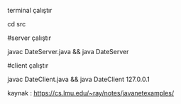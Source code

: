 terminal çalıştır 

cd src 

#server çalıştır 

javac DateServer.java && java DateServer

#client çalıştır 

javac DateClient.java && java DateClient 127.0.0.1

kaynak : https://cs.lmu.edu/~ray/notes/javanetexamples/